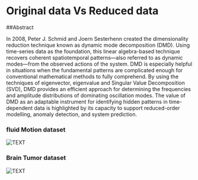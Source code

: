 # Original data Vs Reduced data


##Abstract

In 2008, Peter J. Schmid and Joern Sesterhenn created the dimensionality reduction technique known as dynamic mode decomposition (DMD).
Using time-series data as the foundation, this linear algebra-based technique recovers coherent spatiotemporal patterns—also referred to as dynamic modes—from the observed actions of the system. DMD is especially helpful in situations when the fundamental patterns are complicated enough for conventional mathematical methods to fully comprehend. By using the techniques of eigenvector, eigenvalue and Singular Value Decomposition (SVD), DMD provides an efficient approach for determining the frequencies and amplitude distributions of dominating oscillation modes. The value of DMD as an adaptable instrument for identifying hidden patterns in time-dependent data is highlighted by its capacity to support reduced-order modelling, anomaly detection, and system prediction.


### fluid Motion dataset

![TEXT](https://cdn.discordapp.com/attachments/1081571558532853971/1180243098173972480/image.png?ex=657cb60a&is=656a410a&hm=c673f387c7a99cd2cba91c0b6c110881bb7de196359ba1fcb7c709fc1938e197&)

### Brain Tumor dataset

![TEXT](https://cdn.discordapp.com/attachments/1081571558532853971/1180245038693892216/Screenshot_2023-12-02_020150.png?ex=657cb7d9&is=656a42d9&hm=e2458da0405ebb43287a8bfb91ddf61e12953680dd2a2372bd62c6792e8ce4f1&)